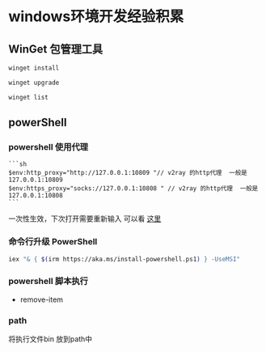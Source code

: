 # windows环境开发经验积累

## WinGet 包管理工具

```bash
winget install

winget upgrade

winget list
```

## powerShell

### powershell 使用代理
    
    ```sh
    $env:http_proxy="http://127.0.0.1:10809 "// v2ray 的http代理  一般是 127.0.0.1:10809
    $env:https_proxy="socks://127.0.0.1:10808 " // v2ray 的http代理  一般是 127.0.0.1:10808
    ```   
 一次性生效，下次打开需要重新输入 可以看 [这里](https://blog.csdn.net/weixin_45637036/article/details/127484977)

### 命令行升级 PowerShell

```sh
iex "& { $(irm https://aka.ms/install-powershell.ps1) } -UseMSI"
```

### powershell 脚本执行

* remove-item

### path

将执行文件bin 放到path中
